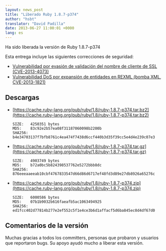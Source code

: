 ```yaml
---
layout: news_post
title: "Liberado Ruby 1.8.7-p374"
author: "hsbt"
translator: "David Padilla"
date: 2013-06-27 11:00:01 +0000
lang: es
---
```


Ha sido liberada la versión de Ruby 1.8.7-p374

Esta entrega incluye las siguientes correcciones de seguridad:

 * [Vulnerabilidad por evasión de validación del nombre de cliente de SSL
   (CVE-2013-4073)](/es/news/2013/06/27/hostname-check-bypassing-vulnerability-in-openssl-client-cve-2013-4073/)
 * [Vulnerabilidad DoS por expansión de entidades en REXML (bomba XML,
   CVE-2013-1821)](/es/news/2013/02/22/rexml-dos-2013-02-22/)

## Descargas

* [https://cache.ruby-lang.org/pub/ruby/1.8/ruby-1.8.7-p374.tar.bz2](https://cache.ruby-lang.org/pub/ruby/1.8/ruby-1.8.7-p374.tar.bz2)

      SIZE:   4250351 bytes
      MD5:    83c92e2b57ea08f31187060098b2200b
      SHA256: b4e34703137f7bfb8761c4ea474f7438d6ccf440b3d35f39cc5e4d4e239c07e3

* [https://cache.ruby-lang.org/pub/ruby/1.8/ruby-1.8.7-p374.tar.gz](https://cache.ruby-lang.org/pub/ruby/1.8/ruby-1.8.7-p374.tar.gz)

      SIZE:   4903749 bytes
      MD5:    b72a0bc5b824398537762e5272bbb8dc
      SHA256: 876eeeaaeeab10cbf4767833547d66d86d6717ef48fd3d89e27db8926a65276c

* [https://cache.ruby-lang.org/pub/ruby/1.8/ruby-1.8.7-p374.zip](https://cache.ruby-lang.org/pub/ruby/1.8/ruby-1.8.7-p374.zip)

      SIZE:   6000586 bytes
      MD5:    07b1b9032b616faeafb5ac1063494925
      SHA256: ed1fcc402d77814b277e2ef552c5f1e4ce3b6d1affacf5d6ba845ec0d4df67d0

## Comentarios de la versión

Muchas gracias a todos los committers, personas que probaron y usuarios que reportaron
bugs. Su apoyo ayudó mucho a liberar esta versión.
